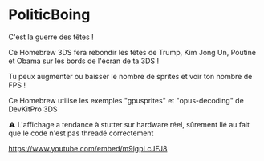 # PoliticBoing
C'est la guerre des têtes !

Ce Homebrew 3DS fera rebondir les têtes de Trump, Kim Jong Un, Poutine et Obama sur les bords de l'écran de ta 3DS !

Tu peux augmenter ou baisser le nombre de sprites et voir ton nombre de FPS !

Ce Homebrew utilise les exemples "gpusprites" et "opus-decoding" de DevKitPro 3DS

⚠ L'affichage a tendance à stutter sur hardware réel, sûrement lié au fait que le code n'est pas threadé correctement

https://www.youtube.com/embed/m9igpLcJFJ8
